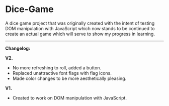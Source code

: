 # Dice-Game

A dice game project that was originally created with the intent of testing DOM manipulation with JavaScript
which now stands to be continued to create an actual game which will serve to show my progress in learning.


---
**Changelog:**

**V2.**
- No more refreshing to roll, added a button.
- Replaced unattractive font flags with flag icons.
- Made color changes to be more aesthetically pleasing.

**V1.**
- Created to work on DOM manipulation with JavaScript.
